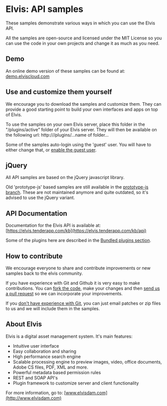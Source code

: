 Elvis: API samples
=======================================

These samples demonstrate various ways in which you can use the Elvis API.

All the samples are open-source and licensed under the MIT License so you can use the code in your own projects and change it as much as you need.


Demo
--------
An online demo version of these samples can be found at: [demo.elviscloud.com](http://demo.elviscloud.com)


Use and customize them yourself
--------
We encourage you to download the samples and customize them. They can provide a good starting point to build your own interfaces and apps on top of Elvis.

To use the samples on your own Elvis server, place this folder in the "<config>/plugins/active" folder of your Elvis server. They will then be available on the following url: http://<yourserver>/plugins/...name of folder...

Some of the samples auto-login using the 'guest' user. You will have to either change that, or [enable the guest user](https://elvis.tenderapp.com/kb/special-configurations/creating-a-public-guest-account).


jQuery
--------
All API samples are based on the jQuery javascript library.

Old 'prototype-js' based samples are still available in the [prototype-js branch](https://github.com/dutchsoftware/elvis-API-samples/tree/prototype-js). These are not maintained anymore and quite outdated, so it's advised to use the jQuery variant.


API Documentation
--------
Documentation for the Elvis API is available at: [https://elvis.tenderapp.com/kb](https://elvis.tenderapp.com/kb/api)

Some of the plugins here are described in the [Bundled plugins section](https://elvis.tenderapp.com/kb/bundled-plugins/bundled-plugins).


How to contribute
--------
We encourage everyone to share and contribute improvements or new samples back to the elvis community.

If you have experience with Git and Github it is very easy to make contributions. You can [fork the code](http://help.github.com/fork-a-repo), make your changes and then [send us a pull request](http://help.github.com/send-pull-requests) so we can incorporate your improvements.

If you [don't have experience with Git](http://help.github.com), you can just email patches or zip files to us and we will include them in the samples.


About Elvis
--------
Elvis is a digital asset management system. It's main features:

- Intuitive user interface
- Easy collaboration and sharing
- High performance search engine
- Scalable processing engine to preview images, video, office documents, Adobe CS files, PDF, XML and more.
- Powerful metadata based permission rules
- REST and SOAP API's
- Plugin framework to customize server and client functionality

For more information, go to: [www.elvisdam.com](http://www.elvisdam.com)
